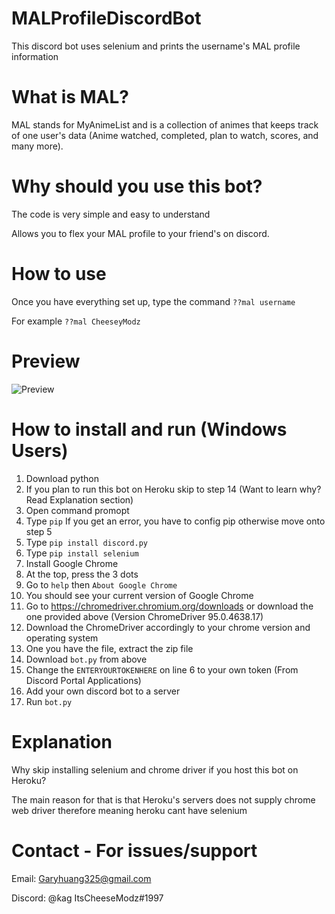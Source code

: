 # MALProfileDiscordBot
This discord bot uses selenium and prints the username's MAL profile information

# What is MAL?
MAL stands for MyAnimeList and is a collection of animes that keeps track of one user's data (Anime watched, completed, plan to watch, scores, and many more).

# Why should you use this bot?
The code is very simple and easy to understand

Allows you to flex your MAL profile to your friend's on discord.

# How to use
Once you have everything set up, type the command `??mal username`

For example `??mal CheeseyModz`

# Preview
![Preview](https://user-images.githubusercontent.com/49135331/141496397-4d52e781-10bf-4c85-ac7f-18f05be9fe9f.png)

# How to install and run (Windows Users)
1. Download python
2. If you plan to run this bot on Heroku skip to step 14 (Want to learn why? Read Explanation section)
3. Open command promopt
4. Type `pip` If you get an error, you have to config pip otherwise move onto step 5
5. Type `pip install discord.py`
6. Type `pip install selenium`
7. Install Google Chrome
8. At the top, press the 3 dots
9. Go to `help` then `About Google Chrome`
10. You should see your current version of Google Chrome
11. Go to https://chromedriver.chromium.org/downloads or download the one provided above (Version ChromeDriver 95.0.4638.17)
12. Download the ChromeDriver accordingly to your chrome version and operating system
13. One you have the file, extract the zip file
14. Download `bot.py` from above
15. Change the `ENTERYOURTOKENHERE` on line 6 to your own token (From Discord Portal Applications)
16. Add your own discord bot to a server
17. Run `bot.py`

# Explanation
Why skip installing selenium and chrome driver if you host this bot on Heroku?

The main reason for that is that Heroku's servers does not supply chrome web driver therefore meaning heroku cant have selenium

# Contact - For issues/support
Email: Garyhuang325@gmail.com

Discord: @ƙag ItsCheeseModz#1997
